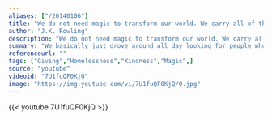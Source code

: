 ```yaml
---
aliases: ["/20140106"]
title: "We do not need magic to transform our world. We carry all of the power we need inside ourselves already."
author: "J.K. Rowling"
description: "We do not need magic to transform our world. We carry all of the power we need inside ourselves already. - J.K. Rowling quotes from GetInspired365.com"
summary: "We basically just drove around all day looking for people who were panhandling on the side of the road, we'd chat for a bit, if we felt like we should continue with the trick, we would, and then we'd leave them with the $100.  Ever since getting into magic, I wanted to learn some cool money tricks. I thought it would be cool do a video about it, but I didn't know how I would go about that. I tried a bunch of different tricks, and this one, just felt right. I was nervous because every time I did "
referenceurl: ""
tags: ["Giving","Homelessness","Kindness","Magic",]
source: "youtube"
videoid: "7U1fuQF0KjQ"
image: "https://img.youtube.com/vi/7U1fuQF0KjQ/0.jpg"
---
```


{{< youtube 7U1fuQF0KjQ >}}
